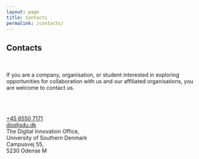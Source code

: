 ```yaml
---
layout: page
title: Contacts
permalink: /contacts/
---
```


<section markdown="0" class="featured-image" style="background-image: url(/assets/images/contacts.jpg)">
</section>

<section>
<div class="container">
<div class="row">
<div class="text-center col-xs-12" markdown="1">
<h2 style="margin-bottom:50px;">Contacts</h2>

If you are a company, organisation, or student interested in exploring opportunities for collaboration with us and our affiliated organisations, you are welcome to contact us.
</div>
</div>
<style>
.mx-auto {
    margin-right: auto !important;
    margin-left: auto !important;
}

.mb-4 {
    margin-bottom: 1.5rem !important;
}
.mr-3 {
    margin-right: 1rem !important;
}
.d-block {
    display: block !important;
}
.display-4 {
    font-size: 5.5rem;
    font-weight: 300;
    line-height: 1.1;
</style>

  <div style="padding-top:50px; padding-bottom:50px;" class="row">
    <div class="col-xs-3 text-center">
      <div class="icon border-gray d-block mr-3 display-4 mx-auto mb-4"><i class="fa text-secondary fa-phone"></i></div>
      <a href="tel:+45-6550-7171">+45 6550 7171</a>
    </div>
    <div class="col-xs-3 text-center">
      <div class="icon border-gray d-block mr-3 display-4 mx-auto mb-4"><i class="fa text-secondary fa-at"></i></div>
      <a href="mailto:dio@sdu.dk">dio@sdu.dk</a>
    </div>
    <div class="col-xs-6 text-center">
      <div class="icon border-gray d-block mr-3 display-4 mx-auto mb-4"><i class="fa text-secondary fa-envelope"></i></div>
    The Digital Innovation Office,<br>
    University of Southern Denmark<br>
    Campusvej 55,<br> 5230 Odense M
    </div>
  </div>
</div>

</section>